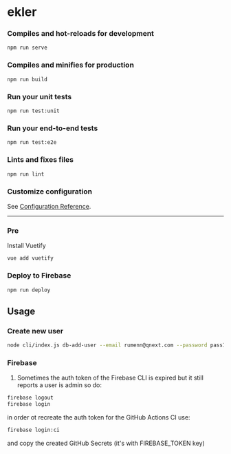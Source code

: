 # ekler

### Compiles and hot-reloads for development
```
npm run serve
```

### Compiles and minifies for production
```
npm run build
```

### Run your unit tests
```
npm run test:unit
```

### Run your end-to-end tests
```
npm run test:e2e
```

### Lints and fixes files
```
npm run lint
```

### Customize configuration
See [Configuration Reference](https://cli.vuejs.org/config/).

-----------------------------------------------------

### Pre

Install Vuetify
```
vue add vuetify
```

### Deploy to Firebase

```bash
npm run deploy
```

## Usage 

### Create new user

```bash
node cli/index.js db-add-user --email rumenn@qnext.com --password pass123 --name "Rumen Neshev" --title dev

```

### Firebase

1. Sometimes the auth token of the Firebase CLI is expired but it still reports a user is admin
so do:

```bash
firebase logout
firebase login
```

in order ot recreate the auth token for the GitHub Actions CI use:

```bash
firebase login:ci
```

and copy the created GitHub Secrets (it's with FIREBASE_TOKEN key)